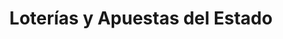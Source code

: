 ---
title: "Loterías y Apuestas del Estado"
url: /majadahonda/loterias-y-apuestas-del-estado/
shop: Lotterie
---